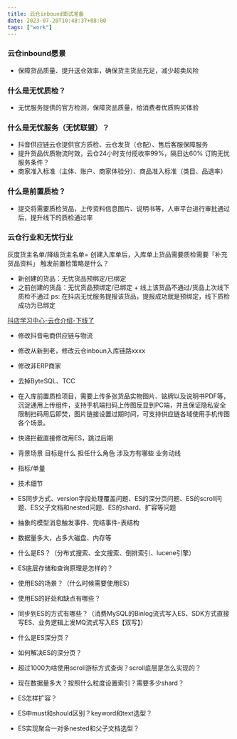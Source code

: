 ```yaml
---
title: 云仓inbound面试准备
date: 2023-07-20T10:48:37+08:00
tags: ["work"]
---
```


### 云仓inbound愿景
- 保障货品质量、提升送仓效率，确保货主货品充足，减少超卖风险

### 什么是无忧质检？
- 无忧服务提供的官方检测，保障货品质量，给消费者优质购买体验

### 什么是无忧服务（无忧联盟）？
- 抖音供应链云仓提供官方质检、云仓发货（仓配）、售后客服保障服务
- 提升货品优质物流时效，云仓24小时支付揽收率99%，隔日达60%
订购无忧服务条件？
- 商家准入标准（主体、账户、商家体验分）、商品准入标准（类目、品退率）

### 什么是前置质检？
- 提交将需要质检货品，上传资料信息图片、说明书等，人审平台进行审批通过后，提升线下的质检通过率

### 云仓行业和无忧行业
灰度货主名单/降级货主名单=
创建入库单后，入库单上货品需要质检需要「补充货品资料」
触发前置检策略是什么？
- 新创建的货品：无忧货品预绑定/已绑定
- 之前创建的货品：无忧货品预绑定/已绑定 + 线上该货品不通过/货品上次线下质检不通过
ps: 在抖店无忧服务提报该货品，提报成功就是预绑定，线下质检成功为已绑定


[抖店学习中心-云仓介绍-下线了](https://school.jinritemai.com/doudian/web/article/aHef3S4sDkpw?rank=1&fromPage=search_result&searchInfo=&query=%E6%97%A0%E5%BF%A7%E6%9C%8D%E5%8A%A1&resultType=&from=shop_adtable&btm_ppre=a4977.b4369.c0.d0&btm_pre=a4977.b6444.c0.d0&btm_show_id=8280d83c-672d-478b-a427-4b65b10a7b9e)

- 修改抖音电商供应链与物流
- 修改从新到老，修改云仓inboun入库链路xxxx
- 修改非ERP商家
- 去掉ByteSQL、TCC
- 在入库前置质检项目，需要上传多张货品实物图片、铭牌以及说明书PDF等，沉淀通用上传组件，支持手机端扫码上传图反显到PC端，并且保证隐私安全限制扫码用后即焚，图片链接设置过期时间，可支持供应链各域使用手机传图各个场景。
- 快递拦截直接修改用ES，跳过后期
- 背景场景 目标是什么 担任什么角色 涉及方有哪些 业务动线
- 指标/单量
- 技术细节
- ES同步方式、version字段处理覆盖问题、ES的深分页问题、ES的scroll问题、ES父子文档和nested问题、ES的shard、扩容等问题
- 抽象的模型消息触发事件、完结事件-表结构
- 数据量多大，占多大磁盘、内存等

- 什么是ES？（分布式搜索、全文搜索、倒排索引、lucene引擎）
- ES底层存储和查询原理是怎样的？
- 使用ES的场景？（什么时候需要使用ES）
- 使用ES的好处和缺点有哪些？
- 同步到ES的方式有哪些？（消费MySQL的Binlog流式写入ES、SDK方式直接写ES、业务逻辑上发MQ流式写入ES【双写】）
- 什么是ES深分页？
- 如何解决ES的深分页？
- 超过1000为啥使用scroll游标方式查询？scroll底层是怎么实现的？
- 现在数据量多大？按照什么粒度设置索引？需要多少shard？
- ES怎样扩容？
- ES中must和should区别？keyword和text选型？
- ES实现聚合一对多nested和父子文档选型？